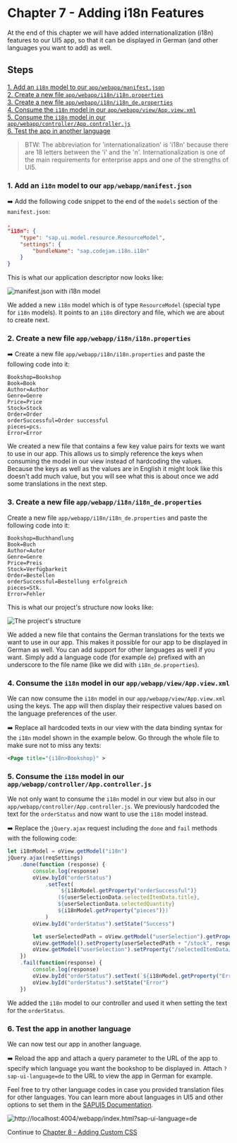 # Chapter 7 - Adding i18n Features

At the end of this chapter we will have added internationalization (i18n) features to our UI5 app, so that it can be displayed in German (and other languages you want to add) as well.

## Steps

[1. Add an `i18n` model to our `app/webapp/manifest.json`](#1-add-an-i18n-model-to-our-appwebappmanifestjson)<br>
[2. Create a new file `app/webapp/i18n/i18n.properties`](#2-create-a-new-file-appwebappi18ni18nproperties)<br>
[3. Create a new file `app/webapp/i18n/i18n_de.properties`](#3-create-a-new-file-appwebappi18ni18ndeproperties)<br>
[4. Consume the `i18n` model in our `app/webapp/view/App.view.xml`](#4-consume-the-i18n-model-in-our-appwebappviewappviewxml)<br>
[5. Consume the `i18n` model in our `app/webapp/controller/App.controller.js`](#5-consume-the-i18n-model-in-our-appwebappcontrollerappcontrollerjs)<br>
[6. Test the app in another language](#6-test-the-app-in-another-language)<br>

> BTW: The abbreviation for 'internationalization' is 'i18n' because there are 18 letters between the 'i' and the 'n'. Internationalization is one of the main requirements for enterprise apps and one of the strengths of UI5.

### 1. Add an `i18n` model to our `app/webapp/manifest.json`

➡️ Add the following code snippet to the end of the `models` section of the `manifest.json`:

```json
,
"i18n": {
    "type": "sap.ui.model.resource.ResourceModel",
    "settings": {
        "bundleName": "sap.codejam.i18n.i18n"
    }
}
```

This is what our application descriptor now looks like:

![manifest.json with i18n model](/chapters/chapter007/chapter007-01.png)

We added a new `i18n` model which is of type `ResourceModel` (special type for `i18n` models). It points to an `i18n` directory and file, which we are about to create next.

### 2. Create a new file `app/webapp/i18n/i18n.properties`

➡️ Create a new file `app/webapp/i18n/i18n.properties` and paste the following code into it:

```properties
Bookshop=Bookshop
Book=Book
Author=Author
Genre=Genre
Price=Price
Stock=Stock
Order=Order
orderSuccessful=Order successful
pieces=pcs.
Error=Error
```

We created a new file that contains a few key value pairs for texts we want to use in our app. This allows us to simply reference the keys when consuming the model in our view instead of hardcoding the values. Because the keys as well as the values are in English it might look like this doesn't add much value, but you will see what this is about once we add some translations in the next step.

### 3. Create a new file `app/webapp/i18n/i18n_de.properties`

Create a new file `app/webapp/i18n/i18n_de.properties` and paste the following code into it:

```properties
Bookshop=Buchhandlung
Book=Buch
Author=Autor
Genre=Genre
Price=Preis
Stock=Verfügbarkeit
Order=Bestellen
orderSuccessful=Bestellung erfolgreich
pieces=Stk.
Error=Fehler
```

This is what our project's structure now looks like:

![The project's structure](/chapters/chapter007/chapter007-02.png)

We added a new file that contains the German translations for the texts we want to use in our app. This makes it possible for our app to be displayed in German as well. You can add support for other languages as well if you want. Simply add a language code (for example `de`) prefixed with an underscore to the file name (like we did with `i18n_de.properties`).

### 4. Consume the `i18n` model in our `app/webapp/view/App.view.xml`

We can now consume the `i18n` model in our `app/webapp/view/App.view.xml` using the keys. The app will then display their respective values based on the language preferences of the user.

➡️ Replace all hardcoded texts in our view with the data binding syntax for the `i18n` model shown in the example below. Go through the whole file to make sure not to miss any texts:

```xml
<Page title="{i18n>Bookshop}" >
```

### 5. Consume the `i18n` model in our `app/webapp/controller/App.controller.js`

We not only want to consume the `i18n` model in our view but also in our `app/webapp/controller/App.controller.js`. We previously hardcoded the text for the `orderStatus` and now want to use the `i18n` model instead.

➡️ Replace the `jQuery.ajax` request including the `done` and `fail` methods with the following code:

```javascript
let i18nModel = oView.getModel("i18n")
jQuery.ajax(reqSettings)
    .done(function (response) {
        console.log(response)
        oView.byId("orderStatus")
            .setText(
                `${i18nModel.getProperty("orderSuccessful")} 
                (${userSelectionData.selectedItemData.title}, 
                ${userSelectionData.selectedQuantity} 
                ${i18nModel.getProperty("pieces")})`
            )
        oView.byId("orderStatus").setState("Success")

        let userSelectedPath = oView.getModel("userSelection").getProperty("/selectedItemPath")
        oView.getModel().setProperty(userSelectedPath + "/stock", response.stock)
        oView.getModel("userSelection").setProperty("/selectedItemData/stock", response.stock)
    })
    .fail(function(response) {
        console.log(response)
        oView.byId("orderStatus").setText(`${i18nModel.getProperty("Error")}`)
        oView.byId("orderStatus").setState("Error")
    })
```

We added the `i18n` model to our controller and used it when setting the text for the `orderStatus`.

### 6. Test the app in another language

We can now test our app in another language.

➡️ Reload the app and attach a query parameter to the URL of the app to specify which language you want the bookshop to be displayed in. Attach `?sap-ui-language=de` to the URL to view the app in German for example.

Feel free to try other language codes in case you provided translation files for other languages. You can learn more about languages in UI5 and other options to set them in the [SAPUI5 Documentation](https://sapui5.hana.ondemand.com/#/topic/91f21f176f4d1014b6dd926db0e91070).

![http://localhost:4004/webapp/index.html?sap-ui-language=de](/chapters/chapter007/chapter007-result.png)

Continue to [Chapter 8 - Adding Custom CSS](/chapters/chapter008)
